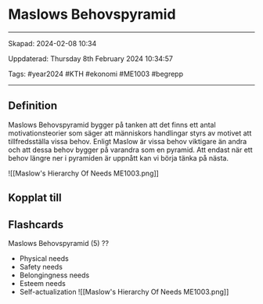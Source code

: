 # Maslows Behovspyramid

---

Skapad: 2024-02-08 10:34

Uppdaterad: Thursday 8th February 2024 10:34:57

Tags: #year2024 #KTH #ekonomi #ME1003 #begrepp

---

## Definition

Maslows Behovspyramid bygger på tanken att det finns ett antal motivationsteorier som säger att människors handlingar styrs av motivet att tillfredsställa vissa behov. Enligt Maslow är vissa behov viktigare än andra och att dessa behov bygger på varandra som en pyramid. Att endast när ett behov längre ner i pyramiden är uppnått kan vi börja tänka på nästa.

![[Maslow's Hierarchy Of Needs ME1003.png]]

## Kopplat till

## Flashcards

Maslows Behovspyramid (5)
??
- Physical needs
- Safety needs
- Belongingness needs
- Esteem needs
- Self-actualization
![[Maslow's Hierarchy Of Needs ME1003.png]]
<!--SR:!2024-02-12,3,250!2000-01-01,1,250-->
